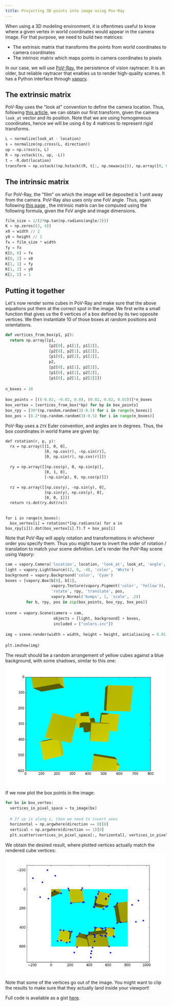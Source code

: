 ```yaml
---
title: Projecting 3D points into image using Pov-Ray
---
```


When using a 3D modeling environment, it is oftentimes useful to know where a given
vertex in world coordinates would appear in the camera image. For that purpose, we
need to build two matrices:

- The extrinsic matrix that transforms the points from world coordinates to camera
coordinates
- The intrinsic matrix which maps points in camera coordinates to pixels

In our case, we will use [PoV-Ray][1], the persistence of vision raytracer. It is
an older, but reliable raytracer that enables us to render high-quality scenes.
It has a Python interface through [vapory][2].


The extrinsic matrix
--------------------

PoV-Ray uses the "look at" convention to define the camera location. Thus,
following [this article][3], we can obtain our first transform, given the camera
`look_at` vector and its position. Note that we are using homogeneous coordinates,
hence we will be using 4 by 4 matrices to represent rigid transforms.

```python
L = normalize(look_at - location)
s = normalize(np.cross(L, direction))
up = np.cross(s, L)
R = np.vstack((s, up, -L))
t = -R.dot(location)
transform = np.vstack((np.hstack((R, t[:, np.newaxis])), np.array([0, 0, 0, 1])))
```

The intrinsic matrix
--------------------

For PoV-Ray, the "film"  on which the image will be deposited is 1 unit away from
the camera. PoV-Ray also uses only one FoV angle. Thus, again following [this page][4]
, the intrinsic matrix can be computed using the following formula, given the FoV angle
and image dimensions.

```python
film_size = 1/(2*np.tan(np.radians(angle/2)))
K = np.zeros((3, 4))
x0 = width // 2
y0 = height // 2
fx = film_size * width
fy = fx
K[0, 0] = fx
K[0, 2] = x0
K[1, 1] = fy
K[1, 2] = y0
K[2, 2] = 1
```

Putting it together
-------------------

Let's now render some cubes in PoV-Ray and make sure that the above equations put
them at the correct spot in the image. We first write a small function that gives
us the 6 vertices of a box defined by its two opposite vertices. We then instantiate
10 of those boxes at random positions and orientations.

```python
def vertices_from_box(p1, p2):
  return np.array([p1,
                   [p2[0], p1[1], p1[2]],
                   [p2[0], p2[1], p1[2]],
                   [p1[0], p2[1], p1[2]],
                   p2,
                   [p2[0], p1[1], p2[2]],
                   [p1[0], p1[1], p2[2]],
                   [p1[0], p2[1], p2[2]]])

n_boxes = 10

box_points = [((-0.02, -0.02, 0.0), (0.02, 0.02, 0.02))]*n_boxes
box_vertex = [vertices_from_box(*bp) for bp in box_points]
box_rpy = [30*(np.random.random(3)-0.5) for i in range(n_boxes)]
box_pos = [0.2*(np.random.random(3)-0.5) for i in range(n_boxes)]
```

PoV-Ray uses a `ZYX` Euler convention, and angles are in degrees. Thus, the box
coordinates in world frame are given by:
```
def rotation(r, p, y):
  rx = np.array([[1, 0, 0],
                 [0, np.cos(r), -np.sin(r)],
                 [0, np.sin(r), np.cos(r)]])

  ry = np.array([[np.cos(p), 0, np.sin(p)],
                 [0, 1, 0],
                 [-np.sin(p), 0, np.cos(p)]])

  rz = np.array([[np.cos(y), -np.sin(y), 0],
                 [np.sin(y), np.cos(y), 0],
                 [0, 0, 1]])
  return rz.dot(ry.dot(rx))


for i in range(n_boxes):
  box_vertex[i] = rotation(*[np.radians(a) for a in box_rpy[i]]).dot(box_vertex[i].T).T + box_pos[i]
```

Note that PoV-Ray will apply rotation and transformations in whichever order you
specify them. Thus you might have to invert the order of rotation / translation
to match your scene definition. Let's render the PoV-Ray scene using Vapory:

```python
cam = vapory.Camera('location', location, 'look_at', look_at, 'angle', angle, 'up', direction)
light = vapory.LightSource((2, 0, -4), 'color', 'White')
background = vapory.Background('color', 'Cyan')
boxes = [vapory.Box(b[0], b[1],
                    vapory.Texture(vapory.Pigment('color', 'Yellow')),
                    'rotate', rpy, 'translate', pos,
                    vapory.Normal('bumps', 1, 'scale', .2))
         for b, rpy, pos in zip(box_points, box_rpy, box_pos)]

scene = vapory.Scene(camera = cam,
                     objects = [light, background] + boxes,
                     included = ["colors.inc"])

img = scene.render(width = width, height = height, antialiasing = 0.01, quality = 10)

plt.imshow(img)
```

The result should be a random arrangement of yellow cubes against a blue background,
with some shadows, similar to this one:
![cubes](/assets/cubes.png)

If we now plot the box points in the image:

```python
for bx in box_vertex:
  vertices_in_pixel_space = to_image(bx)

  # If up is along x, then we need to invert axes
  horizontal = np.argwhere(direction == 0)[0]
  vertical = np.argwhere(direction == 1)[0]
  plt.scatter(vertices_in_pixel_space[:, horizontal], vertices_in_pixel_space[:, vertical], color='blue')
```

We obtain the desired result, where plotted vertices actually match the rendered
cube vertices:
![cubes with vertices](/assets/result.png)

Note that some of the vertices go out of the image. You might want to clip the
results to make sure that they actually land inside your viewport!

Full code is available as a gist [here][5].


[1]: http://www.povray.org/
[2]: https://github.com/Zulko/vapory/
[3]: http://ksimek.github.io/2012/08/22/extrinsic/
[4]: http://ksimek.github.io/2013/08/13/intrinsic/
[5]: https://gist.github.com/haudren/ece24ce5f8e3103161e7119e51f3c5b3
